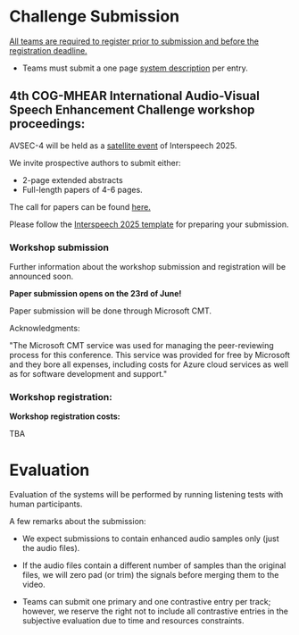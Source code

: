 # Challenge Submission
<u>All teams are required to register prior to submission and before the registration deadline.</u>

- Teams must submit a one page [system description](https://challenge.cogmhear.org/#/getting-started/systems-description) per entry. 

## 4th COG-MHEAR International Audio-Visual Speech Enhancement Challenge workshop proceedings:

AVSEC-4 will be held as a [satellite event](https://www.interspeech2025.org/satellite-events) of Interspeech 2025. 

We invite prospective authors to submit either:

- 2-page extended abstracts
- Full-length papers of 4-6 pages.

The call for papers can be found [here.](call-for-papers.md)

Please follow the [Interspeech 2025 template](https://www.interspeech2025.org/author-resources) for preparing your submission. 

### Workshop submission

Further information about the workshop submission and registration will be announced soon.


[//]: # (**Paper submission is now open!**)
**Paper submission opens on the 23rd of June!**

Paper submission will be done through Microsoft CMT. 


Acknowledgments:

"The Microsoft CMT service was used for managing the peer-reviewing process for this conference. This service was provided for free by Microsoft and they bore all expenses, including costs for Azure cloud services as well as for software development and support."


[//]: # (You can make your submission [here.]&#40;https://cmt3.research.microsoft.com/AVSEC2024&#41;)


### Workshop registration:


**Workshop registration costs:**

TBA

[//]: # ()
[//]: # (- Non-member registration: €45 EUR &#40;£ 38&#41;)

[//]: # ()
[//]: # (- Non-member student registration: €30 EUR &#40;£ 26&#41;)

[//]: # ()
[//]: # (- ISCA Member registration: €40 EUR &#40;£ 34&#41;)

[//]: # ()
[//]: # (- ISCA Member student registration: €25 EUR &#40;£ 21&#41;)

[//]: # ()
[//]: # ()
[//]: # (Registration is now open. You have two options to register:)

[//]: # ()
[//]: # ()
[//]: # (- Register for the workshop and Interspeech [here.]&#40;https://interspeech2024.org/satellite/&#41;)

[//]: # ()
[//]: # ()
[//]: # (- Register for the workshop alone: [here.]&#40;https://www.epay.ed.ac.uk/conferences-and-events/college-of-science-and-engineering/school-of-informatics/informatics-events/3rd-cog-mhear-audio-visual-speech-enhancement-challenge-avsec-3&#41;)

[//]: # ()
[//]: # ()
[//]: # (  **Note: Due to requirements of the payment system, prices for the workshop alone registration are given in GBP.**. )


# Evaluation


Evaluation of the systems will be performed by running listening tests with human participants. 


A few remarks about the submission:


- We expect submissions to contain enhanced audio samples only (just the audio files). 

- If the audio files contain a different number of samples than the original files, we will zero pad (or trim) the signals before merging them to the video.

- Teams can submit one primary and one contrastive entry per track; however, we reserve the right not to include all contrastive entries in the subjective evaluation due to time and resources constraints.



[//]: # (Further information about the submission to the challenge TBA. )

